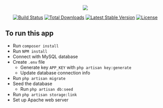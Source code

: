 <p align="center"><img src="https://laravel.com/assets/img/components/logo-laravel.svg"></p>

<p align="center">
<a href="https://travis-ci.org/laravel/framework"><img src="https://travis-ci.org/laravel/framework.svg" alt="Build Status"></a>
<a href="https://packagist.org/packages/laravel/framework"><img src="https://poser.pugx.org/laravel/framework/d/total.svg" alt="Total Downloads"></a>
<a href="https://packagist.org/packages/laravel/framework"><img src="https://poser.pugx.org/laravel/framework/v/stable.svg" alt="Latest Stable Version"></a>
<a href="https://packagist.org/packages/laravel/framework"><img src="https://poser.pugx.org/laravel/framework/license.svg" alt="License"></a>
</p>

## To run this app
- Run `composer install`
- Run `NPM install`
- Connect with MySQL database
- Create `.env` file
  - Generate key `APP_KEY` with `php artisan key:generate`
  - Update database connection info
- Run `php artisan migrate`
- Seed the database
  - Run `php artisan db:seed`
- Run `php artisan storage:link`
- Set up Apache web server
